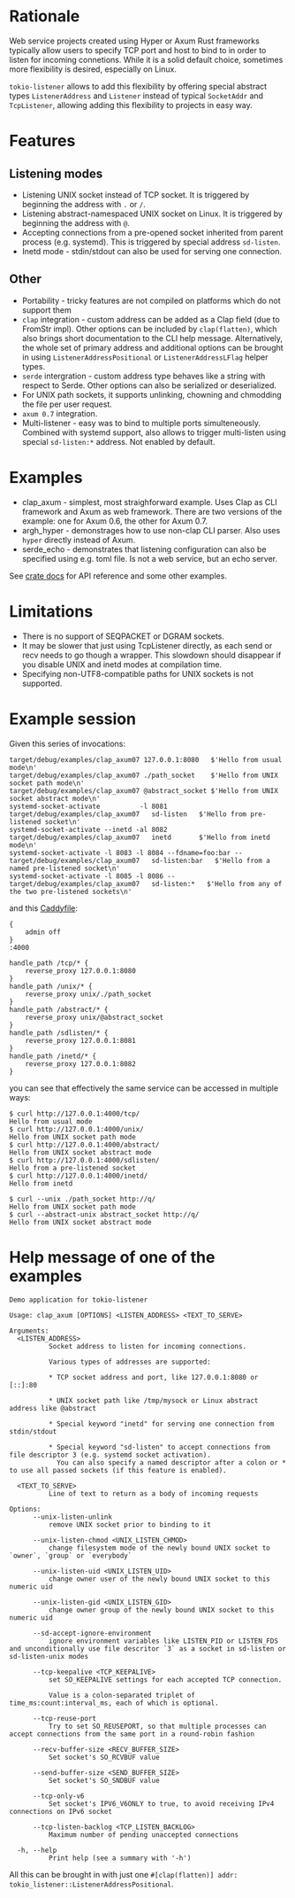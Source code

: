 # Rationale

Web service projects created using Hyper or Axum Rust frameworks typically allow users to specify TCP port and host to bind to in order to listen for incoming connetions.
While it is a solid default choice, sometimes more flexibility is desired, especially on Linux.

`tokio-listener` allows to add this flexibility by offering special abstract types `ListenerAddress` and `Listener` instead of typical `SocketAddr` and `TcpListener`, allowing adding this flexibility to projects in easy way.

# Features

## Listening modes

* Listening UNIX socket instead of TCP socket. It is triggered by beginning the address with `.` or `/`.
* Listening abstract-namespaced UNIX socket on Linux. It is triggered by beginning the address with `@`.
* Accepting connections from a pre-opened socket inherited from parent process (e.g. systemd). This is triggered by special address `sd-listen`.
* Inetd mode - stdin/stdout can also be used for serving one connection.

## Other 

* Portability - tricky features are not compiled on platforms which do not support them
* `clap` integration - custom address can be added as a Clap field (due to FromStr impl). Other options can be included by `clap(flatten)`, which also brings short documentation to the CLI help message. Alternatively, the whole set of primary address and additional options can be brought in using `ListenerAddressPositional` or `ListenerAddressLFlag` helper types.
* `serde` intergration - custom address type behaves like a string with respect to Serde. Other options can also be serialized or deserialized.
* For UNIX path sockets, it supports unlinking, chowning and chmodding the file per user request.
* `axum 0.7` integration.
* Multi-listener - easy was to bind to multiple ports simulteneously. Combined with systemd support, also allows to trigger multi-listen using special `sd-listen:*` address. Not enabled by default.

# Examples

* clap_axum - simplest, most straighforward example. Uses Clap as CLI framework and Axum as web framework. There are two versions of the example: one for Axum 0.6, the other for Axum 0.7.
* argh_hyper - demonstrages how to use non-clap CLI parser. Also uses `hyper` directly instead of Axum.
* serde_echo - demonstrates that listening configuration can also be specified using e.g. toml file. Is not a web service, but an echo server.

See [crate docs](https://docs.rs/tokio-listener) for API reference and some other examples.

# Limitations

* There is no support of SEQPACKET or DGRAM sockets.
* It may be slower that just using TcpListener directly, as each send or recv needs to go though a wrapper. This slowdown should disappear if you disable UNIX and inetd modes at compilation time.
* Specifying non-UTF8-compatible paths for UNIX sockets is not supported.

# Example session


Given this series of invocations:

```
target/debug/examples/clap_axum07 127.0.0.1:8080   $'Hello from usual mode\n'
target/debug/examples/clap_axum07 ./path_socket    $'Hello from UNIX socket path mode\n'
target/debug/examples/clap_axum07 @abstract_socket $'Hello from UNIX socket abstract mode\n'
systemd-socket-activate          -l 8081 target/debug/examples/clap_axum07   sd-listen   $'Hello from pre-listened socket\n'
systemd-socket-activate --inetd -al 8082 target/debug/examples/clap_axum07   inetd       $'Hello from inetd mode\n'
systemd-socket-activate -l 8083 -l 8084 --fdname=foo:bar -- target/debug/examples/clap_axum07   sd-listen:bar   $'Hello from a named pre-listened socket\n'
systemd-socket-activate -l 8085 -l 8086 -- target/debug/examples/clap_axum07   sd-listen:*   $'Hello from any of the two pre-listened sockets\n'
```

and this [Caddyfile](https://caddyserver.com/):

```
{
    admin off
}
:4000

handle_path /tcp/* {
    reverse_proxy 127.0.0.1:8080
}
handle_path /unix/* {
    reverse_proxy unix/./path_socket
}
handle_path /abstract/* {
    reverse_proxy unix/@abstract_socket
}
handle_path /sdlisten/* {
    reverse_proxy 127.0.0.1:8081
}
handle_path /inetd/* {
    reverse_proxy 127.0.0.1:8082
}
```

you can see that effectively the same service can be accessed in multiple ways:

```
$ curl http://127.0.0.1:4000/tcp/
Hello from usual mode
$ curl http://127.0.0.1:4000/unix/
Hello from UNIX socket path mode
$ curl http://127.0.0.1:4000/abstract/
Hello from UNIX socket abstract mode
$ curl http://127.0.0.1:4000/sdlisten/
Hello from a pre-listened socket
$ curl http://127.0.0.1:4000/inetd/
Hello from inetd 

$ curl --unix ./path_socket http://q/
Hello from UNIX socket path mode
$ curl --abstract-unix abstract_socket http://q/
Hello from UNIX socket abstract mode
```

# Help message of one of the examples

```
Demo application for tokio-listener

Usage: clap_axum [OPTIONS] <LISTEN_ADDRESS> <TEXT_TO_SERVE>

Arguments:
  <LISTEN_ADDRESS>
          Socket address to listen for incoming connections.
          
          Various types of addresses are supported:
          
          * TCP socket address and port, like 127.0.0.1:8080 or [::]:80
          
          * UNIX socket path like /tmp/mysock or Linux abstract address like @abstract
          
          * Special keyword "inetd" for serving one connection from stdin/stdout
          
          * Special keyword "sd-listen" to accept connections from file descriptor 3 (e.g. systemd socket activation).
            You can also specify a named descriptor after a colon or * to use all passed sockets (if this feature is enabled).

  <TEXT_TO_SERVE>
          Line of text to return as a body of incoming requests

Options:
      --unix-listen-unlink
          remove UNIX socket prior to binding to it

      --unix-listen-chmod <UNIX_LISTEN_CHMOD>
          change filesystem mode of the newly bound UNIX socket to `owner`, `group` or `everybody`

      --unix-listen-uid <UNIX_LISTEN_UID>
          change owner user of the newly bound UNIX socket to this numeric uid

      --unix-listen-gid <UNIX_LISTEN_GID>
          change owner group of the newly bound UNIX socket to this numeric uid

      --sd-accept-ignore-environment
          ignore environment variables like LISTEN_PID or LISTEN_FDS and unconditionally use file descritor `3` as a socket in sd-listen or sd-listen-unix modes

      --tcp-keepalive <TCP_KEEPALIVE>
          set SO_KEEPALIVE settings for each accepted TCP connection.

          Value is a colon-separated triplet of time_ms:count:interval_ms, each of which is optional.

      --tcp-reuse-port
          Try to set SO_REUSEPORT, so that multiple processes can accept connections from the same port in a round-robin fashion

      --recv-buffer-size <RECV_BUFFER_SIZE>
          Set socket's SO_RCVBUF value

      --send-buffer-size <SEND_BUFFER_SIZE>
          Set socket's SO_SNDBUF value

      --tcp-only-v6
          Set socket's IPV6_V6ONLY to true, to avoid receiving IPv4 connections on IPv6 socket

      --tcp-listen-backlog <TCP_LISTEN_BACKLOG>
          Maximum number of pending unaccepted connections

  -h, --help
          Print help (see a summary with '-h')

```

All this can be brought in with just one `#[clap(flatten)] addr: tokio_listener::ListenerAddressPositional`.
